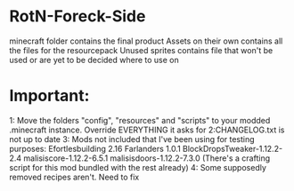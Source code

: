 # RotN-Foreck-Side
minecraft folder contains the final product
Assets on their own contains all the files for the resourcepack
Unused sprites contains file that won't be used or are yet to be decided where to use on


# Important:

1: Move the folders "config", "resources" and "scripts" to your modded .minecraft instance. Override EVERYTHING it asks for
2:CHANGELOG.txt is not up to date
3: Mods not included that I've been using for testing purposes:
	Efortlesbuilding 2.16
	Farlanders 1.0.1
	BlockDropsTweaker-1.12.2-2.4
	malisiscore-1.12.2-6.5.1
	malisisdoors-1.12.2-7.3.0 (There's a crafting script for this mod bundled with the rest already)
4: Some supposedly removed recipes aren't. Need to fix
